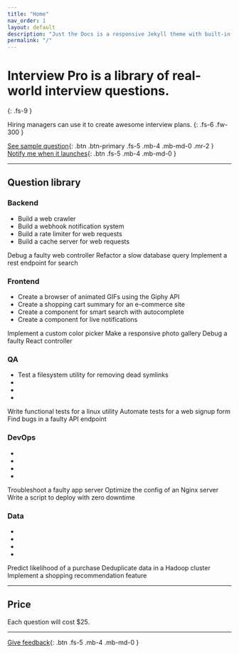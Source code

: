 ```yaml
---
title: "Home"
nav_order: 1
layout: default
description: "Just the Docs is a responsive Jekyll theme with built-in search that is easily customizable and hosted on GitHub Pages."
permalink: "/"
---
```


# **Interview Pro** is a library of real-world interview questions.
{: .fs-9 }

Hiring managers can use it to create awesome interview plans.
{: .fs-6 .fw-300 }

[See sample question](/backend-questions/build-a-web-crawler){: .btn .btn-primary .fs-5 .mb-4 .mb-md-0 .mr-2 } 
[Notify me when it launches](https://notify-form){: .btn .fs-5 .mb-4 .mb-md-0 }


---


## Question library


### Backend

* Build a web crawler
* Build a webhook notification system
* Build a rate limiter for web requests
* Build a cache server for web requests

Debug a faulty web controller
Refactor a slow database query
Implement a rest endpoint for search


### Frontend

* Create a browser of animated GIFs using the Giphy API
* Create a shopping cart summary for an e-commerce site
* Create a component for smart search with autocomplete 
* Create a component for live notifications

Implement a custom color picker
Make a responsive photo gallery
Debug a faulty React controller


### QA

* Test a filesystem utility for removing dead symlinks
* 
*
*
Write functional tests for a linux utility
Automate tests for a web signup form
Find bugs in a faulty API endpoint


### DevOps

*
*
*
*
Troubleshoot a faulty app server
Optimize the config of an Nginx server
Write a script to deploy with zero downtime 


### Data

*
*
*
*
Predict likelihood of a purchase
Deduplicate data in a Hadoop cluster
Implement a shopping recommendation feature


---


## Price

Each question will cost $25.


---


[Give feedback](https://feedback-form){: .btn .fs-5 .mb-4 .mb-md-0 }

